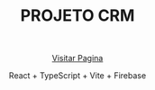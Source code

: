 <div width="100%" align="center">

<h1>PROJETO CRM</h1>
</br>

<a href="https://projeto-web-5d62a.web.app">Visitar Pagina</a>
</br>

<p> React + TypeScript + Vite + Firebase<p>
</br>

<!-- <img width="50%" align="center" src="/image/linkpage_image.jpg" alt="imagem da página"> -->
</div>
